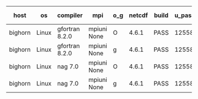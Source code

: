 

| host     | os       | compiler                              | mpi                      | o_g        | netcdf        | build       | u_pass          | u_fail          | s_pass            | s_fail            | e_pass             | e_fail             | nuopc_pass       | nuopc_fail       | artifacts link          |
|----------|----------|---------------------------------------|--------------------------|------------|---------------|-------------|-----------------|-----------------|-------------------|-------------------|--------------------|--------------------|------------------|------------------|-------------------------|
| bighorn | Linux | gfortran 8.2.0 | mpiuni None  | O | 4.6.1  | PASS | 12558 | 0 | 9 | 0 | 42 | 0 | None | None | <a href="https://github.com/esmf-org/esmf-test-artifacts/tree/6dfcf3e60a1faa21ad0c08a938474853612235c0/develop/gfortran/8.2.0/O/mpiuni/None" target="_blank">6dfcf3e</a> | 
| bighorn | Linux | gfortran 8.2.0 | mpiuni None  | g | 4.6.1  | PASS | 12558 | 0 | 9 | 0 | 42 | 0 | None | None | <a href="https://github.com/esmf-org/esmf-test-artifacts/tree/ad7e75b0ce9e192930fcceb2b191352cb5639d6a/develop/gfortran/8.2.0/g/mpiuni/None" target="_blank">ad7e75b</a> | 
| bighorn | Linux | nag 7.0 | mpiuni None  | O | 4.6.1  | PASS | 12558 | 0 | 9 | 0 | 42 | 0 | None | None | <a href="https://github.com/esmf-org/esmf-test-artifacts/tree/e1e38d00fee8d10ba2db8a9c314fd3f61f523979/develop/nag/7.0/O/mpiuni/None" target="_blank">e1e38d0</a> | 
| bighorn | Linux | nag 7.0 | mpiuni None  | g | 4.6.1  | PASS | 12558 | 0 | 9 | 0 | 42 | 0 | None | None | <a href="https://github.com/esmf-org/esmf-test-artifacts/tree/78d965bb8da52748c9ddb40af2b9a1571451adc5/develop/nag/7.0/g/mpiuni/None" target="_blank">78d965b</a> | 
